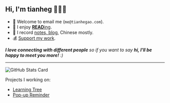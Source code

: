 <h2>Hi, I'm tianheg 👋👨‍💻</h2>

- 📧 Welcome to email me (`me@tianhegao.com`).
- 📖 I enjoy [**READ**ing](https://tianheg.xyz/tags/reading/).
- 📝 I record [notes, blog](https://tianheg.xyz), Chinese mostly.
- 💰 [Support my work](https://github.com/tianheg/sponsor).

<em><b>I love connecting with different people</b> so if you want to say <b>hi, I'll be happy to meet you more!</b> :)</em>

---

![GitHub Stats Card](https://readme-stats.tianheg.org/api?username=tianheg&show_icons=true)

Projects I working on:

- [Learning Tree](https://github.com/tianheg/learning-tree)
- [Pop-up Reminder](https://github.com/tianheg/pop-up-reminder)
